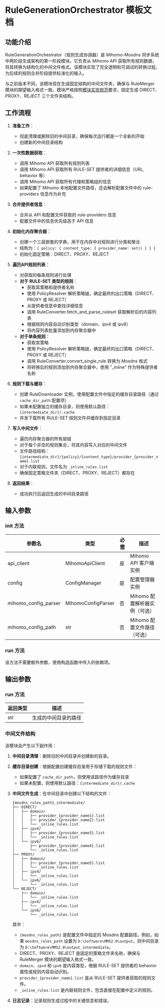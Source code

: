 # RuleGenerationOrchestrator 模板文档

## 功能介绍

RuleGenerationOrchestrator（规则生成协调器）是 Mihomo-Mosdns 同步系统中两阶段生成架构的第一阶段模块。它负责从 Mihomo API 获取所有规则数据，将其转换为结构化的中间文件格式。该模块实现了完全透明和可调试的转换过程，为后续的规则合并阶段提供标准化的输入。

与之前版本不同，该模块现在生成固定结构的中间文件夹，确保与 RuleMerger 模块的期望输入格式一致。模块严格按照[模块实现规范](#)要求，固定生成 DIRECT、PROXY、REJECT 三个文件夹结构。

## 工作流程

1. **准备工作**：
   - 彻底清理或删除旧的中间目录，确保每次运行都是一个全新的开始
   - 创建新的中间目录结构

2. **一次性数据获取**：
   - 调用 Mihomo API 获取所有规则列表
   - 调用 Mihomo API 获取所有 RULE-SET 提供者的详细信息（URL, behavior 等）
   - 调用 Mihomo API 获取所有代理和策略组的信息
   - 如果配置了 Mihomo 本地配置文件路径，还会解析配置文件中的 rule-providers 信息作为补充

3. **合并提供者信息**：
   - 合并从 API 和配置文件获取的 rule-providers 信息
   - 配置文件中的信息优先级高于 API 信息

4. **初始化内存聚合器**：
   - 创建一个三层嵌套的字典，用于在内存中对规则进行分类和聚合
   - 结构为：`{ policy: { content_type: { provider_name: set() } } }`
   - 初始化固定策略：DIRECT、PROXY、REJECT

5. **遍历API规则列表**：
   - 对获取的每条规则进行处理
   - **对于 RULE-SET 类型的规则**：
     - 获取其策略和提供者名称
     - 使用 PolicyResolver 解析策略链，确定最终的出口策略（DIRECT、PROXY 或 REJECT）
     - 从提供者信息中查找详细信息
     - 调用 RuleConverter.fetch_and_parse_ruleset 获取解析后的内容列表
     - 根据规则内容自动识别类型（domain、ipv4 或 ipv6）
     - 将内容列表批量添加到内存聚合器中
   - **对于单条规则**：
     - 获取其策略
     - 使用 PolicyResolver 解析策略链，确定最终的出口策略（DIRECT、PROXY 或 REJECT）
     - 调用 RuleConverter.convert_single_rule 转换为 Mosdns 格式
     - 将转换后的规则添加到内存聚合器中，使用 "_inline" 作为特殊提供者名称

6. **规则下载与缓存**：
   - 创建 RuleDownloader 实例，使用配置文件中指定的缓存目录路径（通过 `cache_dir_path` 配置项）
   - 如果未配置独立的缓存目录，则使用默认路径：`{intermediate_dir}/.cache`
   - 并发下载所有 RULE-SET 规则文件并缓存到指定目录

7. **写入中间文件**：
   - 遍历内存聚合器的所有层级
   - 对于每个非空的规则集合，将其内容写入对应的中间文件
   - 文件路径结构：`{intermediate_dir}/{policy}/{content_type}/provider_{provider_name}.list`
   - 对于内联规则，文件名为 `_inline_rules.list`
   - 确保固定策略文件夹（DIRECT、PROXY、REJECT）都存在

8. **返回结果**：
   - 成功执行后返回生成的中间目录路径

## 输入参数

### __init__ 方法

| 参数名 | 类型 | 必需 | 描述 |
|--------|------|------|------|
| api_client | MihomoApiClient | 是 | Mihomo API 客户端实例 |
| config | ConfigManager | 是 | 配置管理器实例 |
| mihomo_config_parser | MihomoConfigParser | 否 | Mihomo 配置解析器实例（可选） |
| mihomo_config_path | str | 否 | Mihomo 配置文件路径（可选） |

### run 方法

该方法不需要额外参数，使用构造函数中传入的依赖项。

## 输出参数

### run 方法

| 返回类型 | 描述 |
|----------|------|
| str | 生成的中间目录的路径 |

### 中间文件结构

该模块会产生以下副作用：

1. **中间目录清理**：删除旧的中间目录并创建新的目录。

2. **缓存目录创建**：根据配置创建缓存目录用于存储下载的规则文件：
   - 如果配置了 `cache_dir_path`，则使用该路径作为缓存目录
   - 如果未配置，则使用默认路径：`{intermediate_dir}/.cache`

3. **中间文件生成**：在中间目录中创建以下结构的文件：
   ```
   {mosdns_rules_path}_intermediate/
   ├── DIRECT/
   │   ├── domain/
   │   │   ├── provider_{provider_name1}.list
   │   │   ├── provider_{provider_name2}.list
   │   │   └── _inline_rules.list
   │   ├── ipv4/
   │   │   ├── provider_{provider_name3}.list
   │   │   └── _inline_rules.list
   │   └── ipv6/
   │       ├── provider_{provider_name4}.list
   │       └── _inline_rules.list
   ├── PROXY/
   │   ├── domain/
   │   │   ├── provider_{provider_name5}.list
   │   │   └── _inline_rules.list
   │   ├── ipv4/
   │   │   └── _inline_rules.list
   │   └── ipv6/
   │       └── _inline_rules.list
   └── REJECT/
       ├── domain/
       │   └── _inline_rules.list
       ├── ipv4/
       │   └── _inline_rules.list
       └── ipv6/
           └── _inline_rules.list
   ```
   其中：
   - `{mosdns_rules_path}` 是配置文件中指定的 Mosdns 配置路径。例如，如果 `mosdns_rules_path` 设置为 `D:\Software\MMS2.0\output`，则中间目录为 `D:\Software\MMS2.0\output_intermediate`。
   - DIRECT、PROXY、REJECT 是固定的策略文件夹名称，确保与 RuleMerger 模块的期望输入格式一致。
   - `domain`、`ipv4` 和 `ipv6` 是内容类型，根据 RULE-SET 提供者的 behavior 属性或规则内容自动识别。
   - `provider_{provider_name}.list` 是从 RULE-SET 提供者获取的规则文件。
   - `_inline_rules.list` 是内联规则文件，包含直接在配置中定义的规则。

4. **日志记录**：记录规则生成过程中的关键信息和错误。